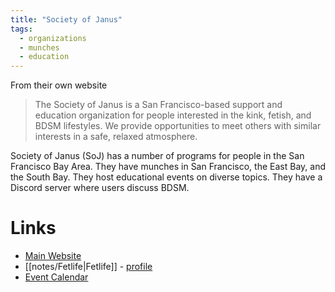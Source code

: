 ```yaml
---
title: "Society of Janus"
tags:
  - organizations
  - munches
  - education
---
```


From their own website

> The Society of Janus is a San Francisco-based support and education organization for people interested in the kink, fetish, and BDSM lifestyles. We provide opportunities to meet others with similar interests in a safe, relaxed atmosphere.

Society of Janus (SoJ) has a number of programs for people in the San Francisco Bay Area. They have munches in San Francisco, the East Bay, and the South Bay. They host educational events on diverse topics. They have a Discord server where users discuss BDSM.

# Links

- [Main Website](https://soj.org)
- [[notes/Fetlife|Fetlife]] - [profile](https://fetlife.com/users/1603091)
- [Event Calendar](https://soj.org/calendar/)
